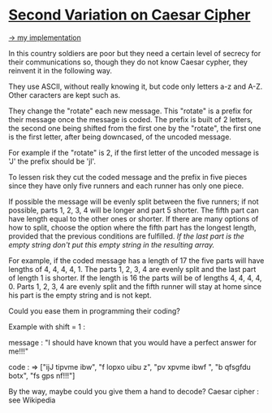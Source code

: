 # [Second Variation on Caesar Cipher](https://www.codewars.com/kata/55084d3898b323f0aa000546)
[-> my implementation](CeasarTwo.java)

In this country soldiers are poor but they need a certain level of secrecy
for their communications so, though they do not know Caesar cypher, they reinvent it
in the following way.

They use ASCII, without really knowing it, but code only letters a-z and A-Z. Other
caracters are kept such as.

They change the "rotate" each new message. This "rotate" is a prefix for their message
once the message is coded. The prefix is built of 2 letters, the second one being shifted
from the first one by the "rotate", the first one is the first letter, after being downcased,
of the uncoded message.

For example if the "rotate" is 2, if the first letter of the uncoded message is 'J'
the prefix should be 'jl'.

To lessen risk they cut the coded message and the prefix in five pieces since they
have only five runners and each runner has only one piece.

If possible
the message will be evenly split between the five runners; if not possible, parts 1, 2, 3, 4 will be longer and part 5 shorter. The fifth part can have length equal to the other ones or shorter. If there are many options of how to split, choose the option where the fifth part has the longest length, provided that the previous conditions are fulfilled. *If the last part is the empty string don't put this empty string in the resulting array.*

For example, if the coded message has a length of 17 the five parts will have lengths of 4, 4, 4, 4, 1. The parts 1, 2, 3, 4 are evenly split and the last part of length 1 is shorter. If the length is 16 the parts will be of lengths 4, 4, 4, 4, 0. Parts 1, 2, 3, 4 are evenly split and the fifth runner will stay at home since his part is the empty string and is not kept.

Could you ease them in programming their coding?

Example with shift = 1 :

message : "I should have known that you would have a perfect answer for me!!!"

code : => ["ijJ tipvme ibw", "f lopxo uibu z", "pv xpvme ibwf ", "b qfsgfdu botx", "fs gps nf!!!"]

By the way, maybe could you give them a hand to decode?
Caesar cipher : see Wikipedia
